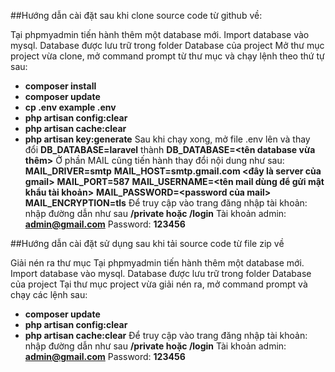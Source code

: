 ##Hướng dẫn cài đặt sau khi clone source code từ github về:

Tại phpmyadmin tiến hành thêm một database mới. Import database vào mysql. Database được lưu trữ trong folder Database của project
Mở thư mục project vừa clone, mở command prompt từ thư mục và chạy lệnh theo thứ tự sau:
-	**composer install**
-	**composer update**
-	**cp .env example .env**
-	**php artisan config:clear**
-	**php artisan cache:clear**
-	**php artisan key:generate**
Sau khi chạy xong, mở file .env lên và thay đổi **DB_DATABASE=laravel** thành **DB_DATABASE=<tên database vừa thêm>**
Ở phần MAIL cũng tiến hành thay đổi nội dung như sau:
**MAIL_DRIVER=smtp**
**MAIL_HOST=smtp.gmail.com <đây là server của gmail>**
**MAIL_PORT=587**
**MAIL_USERNAME=<tên mail dùng để gửi mật khẩu tài khoản>**
**MAIL_PASSWORD=<password của mail>**
**MAIL_ENCRYPTION=tls**
Để truy cập vào trang đăng nhập tài khoản: nhập đường dẫn như sau
**<domain>/private hoặc <domain>/login**
Tài khoản admin: **admin@gmail.com**
Password: **123456**

##Hướng dẫn cài đặt sử dụng sau khi tải source code từ file zip về

Giải nén ra thư mục
Tại phpmyadmin tiến hành thêm một database mới. Import database vào mysql. Database được lưu trữ trong folder Database của project
Tại thư mục project vừa giải nén ra, mở command prompt  và chạy các lệnh sau:
-	**composer update**
-	**php artisan config:clear**
-	**php artisan cache:clear**
Để truy cập vào trang đăng nhập tài khoản: nhập đường dẫn như sau
**<domain>/private hoặc <domain>/login**
Tài khoản admin: **admin@gmail.com**
Password: **123456**
